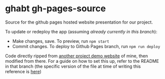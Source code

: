 # ghabt gh-pages-source

Source for the github pages hosted website presentation for our project.

To update or redeploy the app (assuming *already currently in this branch*):
- Make changes, save. To preview, run `npm start`
- Commit changes. To deploy to Github Pages branch, run `npm run deploy`

Code directly ripped from [another project demo website](https://github.com/cephcyn/WhereDoIPostMyMeme/tree/gh-pages-source) of mine, then modified from there. For a guide on how to set this up, refer to the README in that branch (the specific version of the file at time of writing this reference is [here](https://github.com/cephcyn/WhereDoIPostMyMeme/blob/ee3d9f67a089289621ce818a123820925f3c889a/README.md))
